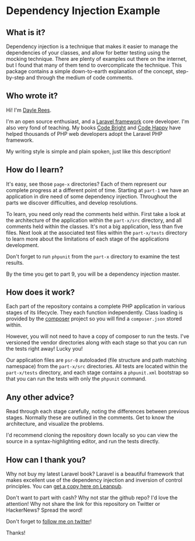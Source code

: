 # Dependency Injection Example

## What is it?

Dependency injection is a technique that makes it easier to manage the dependencies of your classes, and allow for better testing using the mocking technique. There are plenty of examples out there on the internet, but I found that many of them tend to overcomplicate the technique. This package contains a simple down-to-earth explanation of the concept, step-by-step and  through the medium of code comments.

## Who wrote it?

Hi! I'm [Dayle Rees](http://daylerees.com).

I'm an open source enthusiast, and a [Laravel framework](http://laravel.com) core developer. I'm also very fond of teaching. My books [Code Bright](http://leanpub.com/codebright) and [Code Happy](http://leanpub.com/codehappy) have helped thousands of PHP web developers adopt the Laravel PHP framework.

My writing style is simple and plain spoken, just like this description!

## How do I learn?

It's easy, see those `page-x` directories? Each of them represent our complete progress at a different point of time. Starting at `part-1` we have an application in dire need of some dependency injection. Throughout the parts we discover difficulties, and develop resolutions.

To learn, you need only read the comments held within. First take a look at the architecture of the application within the `part-x/src` directory, and all comments held within the classes. It's not a big application, less than five files. Next look at the associated test files within the `part-x/tests` directory to learn more about the limitations of each stage of the applications development.

Don't forget to run `phpunit` from the `part-x` directory to examine the test results.

By the time you get to part 9, you will be a dependency injection master.

## How does it work?

Each part of the repository contains a complete PHP application in various stages of its lifecycle. They each function independently. Class loading is provided by the [composer](http://getcomposer.org/) project so you will find a `composer.json` stored within.

However, you will not need to have a copy of composer to run the tests. I've versioned the vendor directories along with each stage so that you can run the tests right away! Lucky you!

Our application files are `psr-0` autoloaded (file structure and path matching namespace) from the `part-x/src` directories. All tests are located within the `part-x/tests` directory, and each stage contains a `phpunit.xml` bootstrap so that you can run the tests with only the `phpunit` command.

## Any other advice?

Read through each stage carefully, noting the differences between previous stages. Normally these are outlined in the comments. Get to know the architecture, and visualize the problems.

I'd recommend cloning the repository down locally so you can view the source in a syntax-highlighting editor, and run the tests directly.

## How can I thank you?

Why not buy my latest Laravel book? Laravel is a beautiful framework that makes excellent use of the dependency injection and inversion of control principles. You can [get a copy here on Leanpub](http://leanpub.com/codebright).

Don't want to part with cash? Why not star the github repo? I'd love the attention! Why not share the link for this repository on Twitter or HackerNews? Spread the word!

Don't forget to [follow me on twitter](https://twitter.com/daylerees)!

Thanks!
